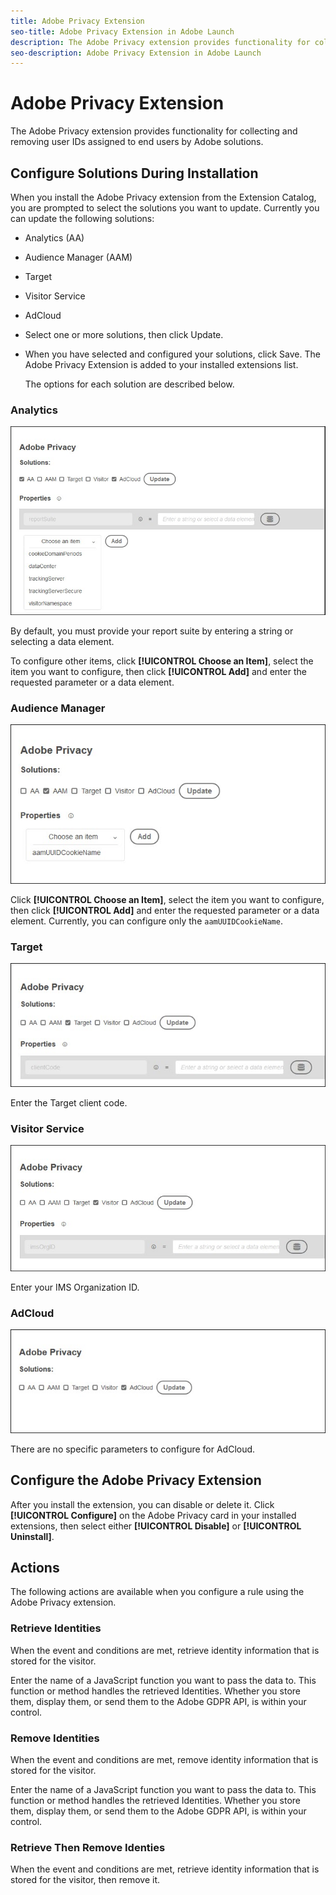 ```yaml
---
title: Adobe Privacy Extension
seo-title: Adobe Privacy Extension in Adobe Launch
description: The Adobe Privacy extension provides functionality for collecting and removing user IDs assigned to end users by Adobe solutions
seo-description: Adobe Privacy Extension in Adobe Launch
---
```


# Adobe Privacy Extension

The Adobe Privacy extension provides functionality for collecting and removing user IDs assigned to end users by Adobe solutions.

## Configure Solutions During Installation

When you install the Adobe Privacy extension from the Extension Catalog, you are prompted to select the solutions you want to update. Currently you can update the following solutions:

* Analytics (AA)
* Audience Manager (AAM)
* Target
* Visitor Service
* AdCloud
* Select one or more solutions, then click Update.
* When you have selected and configured your solutions, click Save. The Adobe Privacy Extension is added to your installed extensions list.

  The options for each solution are described below.

### Analytics

![](/help/assets/ext-privacy-aa.jpg)

By default, you must provide your report suite by entering a string or selecting a data element.

To configure other items, click **[!UICONTROL Choose an Item]**, select the item you want to configure, then click **[!UICONTROL Add]** and enter the requested parameter or a data element.

### Audience Manager

![](/help/assets/ext-privacy-aam.jpg)

Click **[!UICONTROL Choose an Item]**, select the item you want to configure, then click **[!UICONTROL Add]** and enter the requested parameter or a data element. Currently, you can configure only the `aamUUIDCookieName`.

### Target

![](/help/assets/ext-privacy-target.jpg)

Enter the Target client code.

### Visitor Service

![](/help/assets/ext-privacy-visitor.jpg)

Enter your IMS Organization ID.

### AdCloud

![](/help/assets/ext-privacy-adcloud.jpg)

There are no specific parameters to configure for AdCloud.

## Configure the Adobe Privacy Extension

After you install the extension, you can disable or delete it. Click **[!UICONTROL Configure]** on the Adobe Privacy card in your installed extensions, then select either **[!UICONTROL Disable]** or **[!UICONTROL Uninstall]**.

## Actions

The following actions are available when you configure a rule using the Adobe Privacy extension.

### Retrieve Identities

When the event and conditions are met, retrieve identity information that is stored for the visitor.

Enter the name of a JavaScript function you want to pass the data to. This function or method handles the retrieved Identities. Whether you store them, display them, or send them to the Adobe GDPR API, is within your control.

### Remove Identities

When the event and conditions are met, remove identity information that is stored for the visitor.

Enter the name of a JavaScript function you want to pass the data to. This function or method handles the retrieved Identities. Whether you store them, display them, or send them to the Adobe GDPR API, is within your control.

### Retrieve Then Remove Identies

When the event and conditions are met, retrieve identity information that is stored for the visitor, then remove it.
